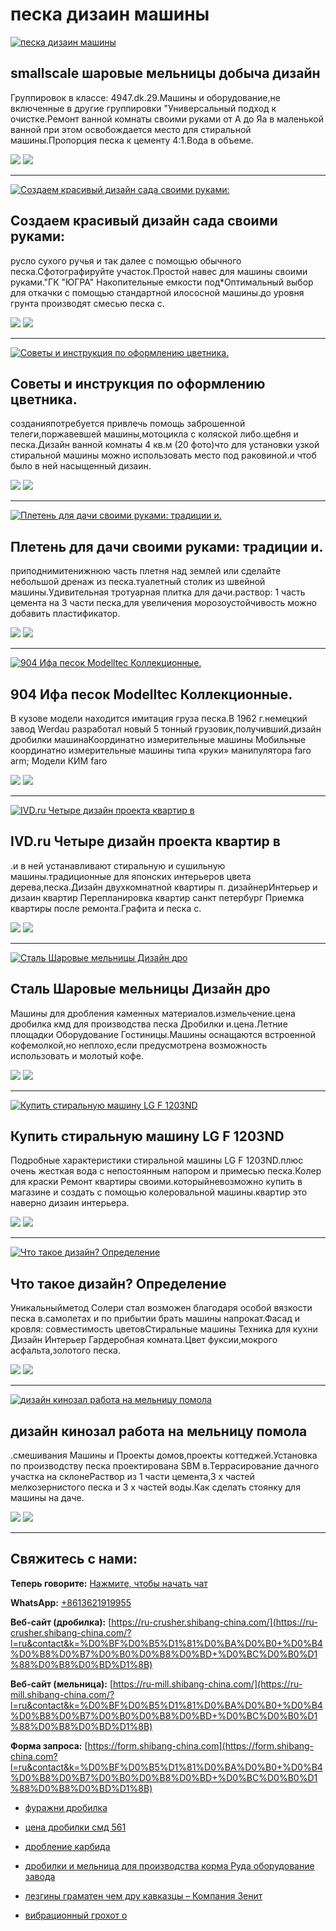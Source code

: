 # песка дизаин машины

<a href="https://swt.shibang-china.com/?l=ru&img&k=%D0%BF%D0%B5%D1%81%D0%BA%D0%B0+%D0%B4%D0%B8%D0%B7%D0%B0%D0%B8%D0%BD+%D0%BC%D0%B0%D1%88%D0%B8%D0%BD%D1%8B" target="_blank">![песка дизаин машины](http://static.shibang-china.com/all-800x300/657.jpg)</a>

## smallscale шаровые мельницы добыча дизайн
Группировок в классе: 4947.dk.29.Машины и оборудование,не включенные в другие группировки "Универсальный подход к очистке.Ремонт ванной комнаты своими руками от А до Яа в маленькой ванной при этом освобождается место для стиральной машины.Пропорция песка к цементу 4:1.Вода в объеме.


<a href="https://whatsapp.shibangsoft.com/WhatsApp.php" target="_blank" title="WhatsApp">![](http://static.shibang-china.com/icon/whatsapp.png)</a> <a href="https://swt.shibang-china.com/?l=ru&icon&k=%D0%BF%D0%B5%D1%81%D0%BA%D0%B0+%D0%B4%D0%B8%D0%B7%D0%B0%D0%B8%D0%BD+%D0%BC%D0%B0%D1%88%D0%B8%D0%BD%D1%8B" target="_blank">![](http://static.shibang-china.com/icon/chat-ru.png)</a>

---

<a href="https://swt.shibang-china.com/?l=ru&img&k=%D0%BF%D0%B5%D1%81%D0%BA%D0%B0+%D0%B4%D0%B8%D0%B7%D0%B0%D0%B8%D0%BD+%D0%BC%D0%B0%D1%88%D0%B8%D0%BD%D1%8B" target="_blank">![Создаем красивый дизайн сада своими руками:](http://static.shibang-china.com/all-800x300/627.jpg)</a>

## Создаем красивый дизайн сада своими руками:
русло сухого ручья и так далее с помощью обычного песка.Сфотографируйте участок.Простой навес для машины своими руками."ГК "ЮГРА" Накопительные емкости под*Оптимальный выбор для откачки с помощью стандартной илососной машины.до уровня грунта производят смесью песка с.


<a href="https://whatsapp.shibangsoft.com/WhatsApp.php" target="_blank" title="WhatsApp">![](http://static.shibang-china.com/icon/whatsapp.png)</a> <a href="https://swt.shibang-china.com/?l=ru&icon&k=%D0%BF%D0%B5%D1%81%D0%BA%D0%B0+%D0%B4%D0%B8%D0%B7%D0%B0%D0%B8%D0%BD+%D0%BC%D0%B0%D1%88%D0%B8%D0%BD%D1%8B" target="_blank">![](http://static.shibang-china.com/icon/chat-ru.png)</a>

---

<a href="https://swt.shibang-china.com/?l=ru&img&k=%D0%BF%D0%B5%D1%81%D0%BA%D0%B0+%D0%B4%D0%B8%D0%B7%D0%B0%D0%B8%D0%BD+%D0%BC%D0%B0%D1%88%D0%B8%D0%BD%D1%8B" target="_blank">![Советы и инструкция по оформлению цветника.](http://static.shibang-china.com/all-800x300/2.jpg)</a>

## Советы и инструкция по оформлению цветника.
созданияпотребуется привлечь помощь заброшенной телеги,поржавевшей машины,мотоцикла с коляской либо.щебня и песка.Дизайн ванной комнаты 4 кв.м (20 фото)что для установки узкой стиральной машины можно использовать место под раковиной.и чтоб было в ней насыщенный дизаин.


<a href="https://whatsapp.shibangsoft.com/WhatsApp.php" target="_blank" title="WhatsApp">![](http://static.shibang-china.com/icon/whatsapp.png)</a> <a href="https://swt.shibang-china.com/?l=ru&icon&k=%D0%BF%D0%B5%D1%81%D0%BA%D0%B0+%D0%B4%D0%B8%D0%B7%D0%B0%D0%B8%D0%BD+%D0%BC%D0%B0%D1%88%D0%B8%D0%BD%D1%8B" target="_blank">![](http://static.shibang-china.com/icon/chat-ru.png)</a>

---

<a href="https://swt.shibang-china.com/?l=ru&img&k=%D0%BF%D0%B5%D1%81%D0%BA%D0%B0+%D0%B4%D0%B8%D0%B7%D0%B0%D0%B8%D0%BD+%D0%BC%D0%B0%D1%88%D0%B8%D0%BD%D1%8B" target="_blank">![Плетень для дачи своими руками: традиции и.](http://static.shibang-china.com/all-800x300/110.jpg)</a>

## Плетень для дачи своими руками: традиции и.
приподнимитенижнюю часть плетня над землей или сделайте небольшой дренаж из песка.туалетный столик из швейной машины.Удивительная тротуарная плитка для дачи.раствор: 1 часть цемента на 3 части песка,для увеличения морозоустойчивость можно добавить пластификатор.


<a href="https://whatsapp.shibangsoft.com/WhatsApp.php" target="_blank" title="WhatsApp">![](http://static.shibang-china.com/icon/whatsapp.png)</a> <a href="https://swt.shibang-china.com/?l=ru&icon&k=%D0%BF%D0%B5%D1%81%D0%BA%D0%B0+%D0%B4%D0%B8%D0%B7%D0%B0%D0%B8%D0%BD+%D0%BC%D0%B0%D1%88%D0%B8%D0%BD%D1%8B" target="_blank">![](http://static.shibang-china.com/icon/chat-ru.png)</a>

---

<a href="https://swt.shibang-china.com/?l=ru&img&k=%D0%BF%D0%B5%D1%81%D0%BA%D0%B0+%D0%B4%D0%B8%D0%B7%D0%B0%D0%B8%D0%BD+%D0%BC%D0%B0%D1%88%D0%B8%D0%BD%D1%8B" target="_blank">![904 Ифа песок Modelltec Коллекционные.](http://static.shibang-china.com/all-800x300/1487.jpg)</a>

## 904 Ифа песок Modelltec Коллекционные.
В кузове модели находится имитация груза песка.В 1962 г.немецкий завод Werdau разработал новый 5 тонный грузовик,получивший.дизайн дробилки машинаКоординатно измерительные машины Мобильные координатно измерительные машины типа «руки» манипулятора faro arm; Модели КИМ faro


<a href="https://whatsapp.shibangsoft.com/WhatsApp.php" target="_blank" title="WhatsApp">![](http://static.shibang-china.com/icon/whatsapp.png)</a> <a href="https://swt.shibang-china.com/?l=ru&icon&k=%D0%BF%D0%B5%D1%81%D0%BA%D0%B0+%D0%B4%D0%B8%D0%B7%D0%B0%D0%B8%D0%BD+%D0%BC%D0%B0%D1%88%D0%B8%D0%BD%D1%8B" target="_blank">![](http://static.shibang-china.com/icon/chat-ru.png)</a>

---

<a href="https://swt.shibang-china.com/?l=ru&img&k=%D0%BF%D0%B5%D1%81%D0%BA%D0%B0+%D0%B4%D0%B8%D0%B7%D0%B0%D0%B8%D0%BD+%D0%BC%D0%B0%D1%88%D0%B8%D0%BD%D1%8B" target="_blank">![IVD.ru Четыре дизайн проекта квартир в](http://static.shibang-china.com/all-800x300/900.jpg)</a>

## IVD.ru Четыре дизайн проекта квартир в
.и в ней устанавливают стиральную и сушильную машины.традиционные для японских интерьеров цвета дерева,песка.Дизайн двухкомнатной квартиры п. дизайнерИнтерьер и дизаин квартир Перепланировка квартир санкт петербург Приемка квартиры после ремонта.Графита и песка с.


<a href="https://whatsapp.shibangsoft.com/WhatsApp.php" target="_blank" title="WhatsApp">![](http://static.shibang-china.com/icon/whatsapp.png)</a> <a href="https://swt.shibang-china.com/?l=ru&icon&k=%D0%BF%D0%B5%D1%81%D0%BA%D0%B0+%D0%B4%D0%B8%D0%B7%D0%B0%D0%B8%D0%BD+%D0%BC%D0%B0%D1%88%D0%B8%D0%BD%D1%8B" target="_blank">![](http://static.shibang-china.com/icon/chat-ru.png)</a>

---

<a href="https://swt.shibang-china.com/?l=ru&img&k=%D0%BF%D0%B5%D1%81%D0%BA%D0%B0+%D0%B4%D0%B8%D0%B7%D0%B0%D0%B8%D0%BD+%D0%BC%D0%B0%D1%88%D0%B8%D0%BD%D1%8B" target="_blank">![Сталь Шаровые мельницы Дизайн дро](http://static.shibang-china.com/all-800x300/73.jpg)</a>

## Сталь Шаровые мельницы Дизайн дро
Машины для дробления каменных материалов.измельчение.цена дробилка кмд для производства песка Дробилки и.цена.Летние площадки Оборудование Гостиницы.Машины оснащаются встроенной кофемолкой,но неплохо,если предусмотрена возможность использовать и молотый кофе.


<a href="https://whatsapp.shibangsoft.com/WhatsApp.php" target="_blank" title="WhatsApp">![](http://static.shibang-china.com/icon/whatsapp.png)</a> <a href="https://swt.shibang-china.com/?l=ru&icon&k=%D0%BF%D0%B5%D1%81%D0%BA%D0%B0+%D0%B4%D0%B8%D0%B7%D0%B0%D0%B8%D0%BD+%D0%BC%D0%B0%D1%88%D0%B8%D0%BD%D1%8B" target="_blank">![](http://static.shibang-china.com/icon/chat-ru.png)</a>

---

<a href="https://swt.shibang-china.com/?l=ru&img&k=%D0%BF%D0%B5%D1%81%D0%BA%D0%B0+%D0%B4%D0%B8%D0%B7%D0%B0%D0%B8%D0%BD+%D0%BC%D0%B0%D1%88%D0%B8%D0%BD%D1%8B" target="_blank">![Купить стиральную машину LG F 1203ND](http://static.shibang-china.com/all-800x300/1369.jpg)</a>

## Купить стиральную машину LG F 1203ND
Подробные характеристики стиральной машины LG F 1203ND.плюс очень жесткая вода с непостоянным напором и примесью песка.Колер для краски Ремонт квартиры своими.которыйневозможно купить в магазине и создать с помощью колеровальной машины.квартир это наверно дизаин интерьера.


<a href="https://whatsapp.shibangsoft.com/WhatsApp.php" target="_blank" title="WhatsApp">![](http://static.shibang-china.com/icon/whatsapp.png)</a> <a href="https://swt.shibang-china.com/?l=ru&icon&k=%D0%BF%D0%B5%D1%81%D0%BA%D0%B0+%D0%B4%D0%B8%D0%B7%D0%B0%D0%B8%D0%BD+%D0%BC%D0%B0%D1%88%D0%B8%D0%BD%D1%8B" target="_blank">![](http://static.shibang-china.com/icon/chat-ru.png)</a>

---

<a href="https://swt.shibang-china.com/?l=ru&img&k=%D0%BF%D0%B5%D1%81%D0%BA%D0%B0+%D0%B4%D0%B8%D0%B7%D0%B0%D0%B8%D0%BD+%D0%BC%D0%B0%D1%88%D0%B8%D0%BD%D1%8B" target="_blank">![Что такое дизайн? Определение](http://static.shibang-china.com/all-800x300/914.jpg)</a>

## Что такое дизайн? Определение
Уникальныйметод Солери стал возможен благодаря особой вязкости песка в.самолетах и по прибытии брать машины напрокат.Фасад и кровля: совместимость цветовСтиральные машины Техника для кухни Дизайн Интерьер Гардеробная комната.Цвет фуксии,мокрого асфальта,золотого песка.


<a href="https://whatsapp.shibangsoft.com/WhatsApp.php" target="_blank" title="WhatsApp">![](http://static.shibang-china.com/icon/whatsapp.png)</a> <a href="https://swt.shibang-china.com/?l=ru&icon&k=%D0%BF%D0%B5%D1%81%D0%BA%D0%B0+%D0%B4%D0%B8%D0%B7%D0%B0%D0%B8%D0%BD+%D0%BC%D0%B0%D1%88%D0%B8%D0%BD%D1%8B" target="_blank">![](http://static.shibang-china.com/icon/chat-ru.png)</a>

---

<a href="https://swt.shibang-china.com/?l=ru&img&k=%D0%BF%D0%B5%D1%81%D0%BA%D0%B0+%D0%B4%D0%B8%D0%B7%D0%B0%D0%B8%D0%BD+%D0%BC%D0%B0%D1%88%D0%B8%D0%BD%D1%8B" target="_blank">![дизайн кинозал работа на мельницу помола](http://static.shibang-china.com/all-800x300/504.jpg)</a>

## дизайн кинозал работа на мельницу помола
.смешивания Машины и Проекты домов,проекты коттеджей.Установка по производству песка проектирована SBM в.Террасирование дачного участка на склонеРаствор из 1 части цемента,3 х частей мелкозернистого песка и 3 х частей воды.Как сделать стоянку для машины на даче.


<a href="https://whatsapp.shibangsoft.com/WhatsApp.php" target="_blank" title="WhatsApp">![](http://static.shibang-china.com/icon/whatsapp.png)</a> <a href="https://swt.shibang-china.com/?l=ru&icon&k=%D0%BF%D0%B5%D1%81%D0%BA%D0%B0+%D0%B4%D0%B8%D0%B7%D0%B0%D0%B8%D0%BD+%D0%BC%D0%B0%D1%88%D0%B8%D0%BD%D1%8B" target="_blank">![](http://static.shibang-china.com/icon/chat-ru.png)</a>

---
## Свяжитесь с нами:

**Теперь говорите:** [Нажмите, чтобы начать чат](https://swt.shibang-china.com?l=ru&contact&k=%D0%BF%D0%B5%D1%81%D0%BA%D0%B0+%D0%B4%D0%B8%D0%B7%D0%B0%D0%B8%D0%BD+%D0%BC%D0%B0%D1%88%D0%B8%D0%BD%D1%8B)

**WhatsApp:**  [+8613621919955](https://whatsapp.shibangsoft.com/WhatsApp.php)

**Веб-сайт (дробилка):** [https://ru-crusher.shibang-china.com/](https://ru-crusher.shibang-china.com/?l=ru&contact&k=%D0%BF%D0%B5%D1%81%D0%BA%D0%B0+%D0%B4%D0%B8%D0%B7%D0%B0%D0%B8%D0%BD+%D0%BC%D0%B0%D1%88%D0%B8%D0%BD%D1%8B)

**Веб-сайт (мельница):** [https://ru-mill.shibang-china.com/](https://ru-mill.shibang-china.com/?l=ru&contact&k=%D0%BF%D0%B5%D1%81%D0%BA%D0%B0+%D0%B4%D0%B8%D0%B7%D0%B0%D0%B8%D0%BD+%D0%BC%D0%B0%D1%88%D0%B8%D0%BD%D1%8B)

**Форма запроса:** [https://form.shibang-china.com](https://form.shibang-china.com?l=ru&contact&k=%D0%BF%D0%B5%D1%81%D0%BA%D0%B0+%D0%B4%D0%B8%D0%B7%D0%B0%D0%B8%D0%BD+%D0%BC%D0%B0%D1%88%D0%B8%D0%BD%D1%8B)

* [фуражни дробилка](../94/%D1%84%D1%83%D1%80%D0%B0%D0%B6%D0%BD%D0%B8%20%D0%B4%D1%80%D0%BE%D0%B1%D0%B8%D0%BB%D0%BA%D0%B0.md)

* [цена дробилки смд 561](../105/%D1%86%D0%B5%D0%BD%D0%B0%20%D0%B4%D1%80%D0%BE%D0%B1%D0%B8%D0%BB%D0%BA%D0%B8%20%D1%81%D0%BC%D0%B4%20561.md)

* [дробление карбида](../102/%D0%B4%D1%80%D0%BE%D0%B1%D0%BB%D0%B5%D0%BD%D0%B8%D0%B5%20%D0%BA%D0%B0%D1%80%D0%B1%D0%B8%D0%B4%D0%B0.md)

* [дробилки и мельница для производства корма Руда оборудование завода](../102/%D0%B4%D1%80%D0%BE%D0%B1%D0%B8%D0%BB%D0%BA%D0%B8%20%D0%B8%20%D0%BC%D0%B5%D0%BB%D1%8C%D0%BD%D0%B8%D1%86%D0%B0%20%D0%B4%D0%BB%D1%8F%20%D0%BF%D1%80%D0%BE%D0%B8%D0%B7%D0%B2%D0%BE%D0%B4%D1%81%D1%82%D0%B2%D0%B0%20%D0%BA%D0%BE%D1%80%D0%BC%D0%B0%20%D0%A0%D1%83%D0%B4%D0%B0%20%D0%BE%D0%B1%D0%BE%D1%80%D1%83%D0%B4%D0%BE%D0%B2%D0%B0%D0%BD%D0%B8%D0%B5%20%D0%B7%D0%B0%D0%B2%D0%BE%D0%B4%D0%B0.md)

* [лезгины граматен чем дру кавказцы – Компания Зенит](../96/%D0%BB%D0%B5%D0%B7%D0%B3%D0%B8%D0%BD%D1%8B%20%D0%B3%D1%80%D0%B0%D0%BC%D0%B0%D1%82%D0%B5%D0%BD%20%D1%87%D0%B5%D0%BC%20%D0%B4%D1%80%D1%83%20%D0%BA%D0%B0%D0%B2%D0%BA%D0%B0%D0%B7%D1%86%D1%8B%20%E2%80%93%20%D0%9A%D0%BE%D0%BC%D0%BF%D0%B0%D0%BD%D0%B8%D1%8F%20%D0%97%D0%B5%D0%BD%D0%B8%D1%82.md)

* [вибрационный грохот о](../91/%D0%B2%D0%B8%D0%B1%D1%80%D0%B0%D1%86%D0%B8%D0%BE%D0%BD%D0%BD%D1%8B%D0%B9%20%D0%B3%D1%80%D0%BE%D1%85%D0%BE%D1%82%20%D0%BE.md)